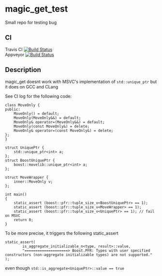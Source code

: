# magic_get_test
Small repo for testing bug

## CI 
Travis CI [![Build Status](https://travis-ci.org/Malibushko/yatgbotlib.svg?branch=master)](https://travis-ci.org/Malibushko/magic_get_test)  
Appveyor  [![Build Status](https://img.shields.io/appveyor/ci/Malibushko/yatgbotlib/master.svg)](https://ci.appveyor.com/project/Malibushko/magic_get_test)

## Description

magic_get doesnt work with MSVC's implementation of `std::unique_ptr` but it does on GCC and CLang

See CI log for the following code: 
```namespace inner {
class MoveOnly {
public:
    MoveOnly() = default;
    MoveOnly(MoveOnly&&) = default;
    MoveOnly& operator=(MoveOnly&&) = default;
    MoveOnly(const MoveOnly&) = delete;
    MoveOnly& operator=(const MoveOnly&) = delete;
};
}

struct UniquePtr {
    std::unique_ptr<int> a;
};
struct BoostUniquePtr {
    boost::movelib::unique_ptr<int> a;
};

struct MoveWrapper {
    inner::MoveOnly v;
};

int main()
{
    static_assert (boost::pfr::tuple_size_v<BoostUniquePtr> == 1);
    static_assert (boost::pfr::tuple_size_v<MoveWrapper> == 1);
    static_assert (boost::pfr::tuple_size_v<UniquePtr> == 1); // fail on MSVC 
    return 0;
}
```

To be more precise, it triggers the following static_assert 
``` 
static_assert(
        is_aggregate_initializable_n<type, result>::value,
        "====================> Boost.PFR: Types with user specified constructors (non-aggregate initializable types) are not supported."
); 
``` 
even though `std::is_aggregate<UniquePtr>::value == true`
